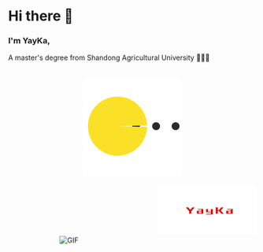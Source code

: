 # Hi there 👋

### I'm YayKa, 
A master's degree from Shandong Agricultural University 👨🏻‍💻 
<div align="center">
	<br>
	<img src="https://raw.githubusercontent.com/yaoyukang/myGithub/main/pacman.svg?sanitize=true" width="200" height="200">
</div>
<div align="right">
	<br>
	<img src="https://raw.githubusercontent.com/yaoyukang/myGithub/main/beijing.png?sanitize=true" width="200" height="100">
</div>
<img align="right" alt="GIF" src="https://github.com/VatanaChhorn/VatanaChhorn/blob/master/image_processing20200107-3552-13pkkb4.gif" width="400" height="300" />


